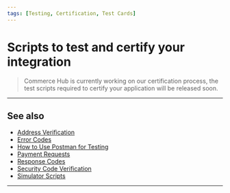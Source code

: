 ```yaml
---
tags: [Testing, Certification, Test Cards] 
---
```


# Scripts to test and certify your integration

<!-- theme: danger -->
> Commerce Hub is currently working on our certification process, the test scripts required to certify your application will be released soon.

---

## See also

- [Address Verification](?path=docs/Resources/Guides/Fraud/Address-Verification.md)
- [Error Codes](?path=docs/Resources/Guides/Response-Codes/Error.md)
- [How to Use Postman for Testing](?path=docs/Resources/Guides/Testing/Postman-Testing.md)
- [Payment Requests](?path=docs/Resources/API-Documents/Payments/Payments.md)
- [Response Codes](?path=docs/Resources/Guides/Response-Codes/Response-Codes.md)
- [Security Code Verification](?path=docs/Resources/Guides/Fraud/Security-Code.md)
- [Simulator Scripts](?path=docs/Resources/Guides/Testing/Test-Scripts/Simulator-Scripts.md)

---
